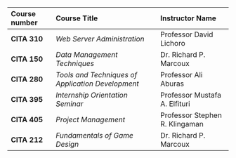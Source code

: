 
| Course number | Course Title | Instructor Name |
| :--- | :--- | :--- |
| **CITA 310** | _Web Server Administration_ | Professor David Lichoro |
| **CITA 150** | _Data Management Techniques_ | Dr. Richard P. Marcoux |
| **CITA 280** | _Tools and Techniques of Application Development_ | Professor Ali Aburas |
| **CITA 395** | _Internship Orientation Seminar_ | Professor Mustafa A. Elfituri |
| **CITA 405** | _Project Management_ | Professor Stephen R. Klingaman |
| **CITA 212** | _Fundamentals of Game Design_ | Dr. Richard P. Marcoux |
